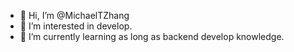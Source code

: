 - 👋 Hi, I’m @MichaelTZhang
- 👀 I’m interested in develop.
- 🌱 I’m currently learning as long as backend develop knowledge.

